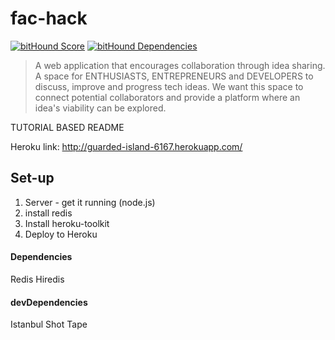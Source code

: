 # fac-hack
[![bitHound Score](https://www.bithound.io/github/koalabears/fac-hack/badges/score.svg)](https://www.bithound.io/github/koalabears/fac-hack)
[![bitHound Dependencies](https://www.bithound.io/github/koalabears/fac-hack/badges/dependencies.svg)](https://www.bithound.io/github/koalabears/fac-hack/master/dependencies/npm)

>A web application that encourages collaboration through idea sharing.
A space for ENTHUSIASTS, ENTREPRENEURS and DEVELOPERS to discuss, improve and progress tech ideas. We want this space to connect potential collaborators and provide a platform where an idea's viability can be explored.

TUTORIAL BASED README

Heroku link: http://guarded-island-6167.herokuapp.com/

## Set-up

1. Server - get it running (node.js)
2. install redis
3. Install heroku-toolkit 
4. Deploy to Heroku

#### Dependencies

Redis
Hiredis

#### devDependencies

Istanbul
Shot
Tape


